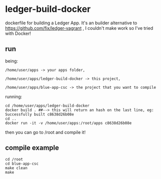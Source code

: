 # ledger-build-docker
dockerfile for building a Ledger App. It's an builder alternative to https://github.com/fix/ledger-vagrant , I couldn't make work so I've tried with Docker!

## run

being:
 
    /home/user/apps -> your apps folder, 

    /home/user/apps/ledger-build-docker -> this project,

    /home/user/apps/blue-app-csc -> the project that you want to compile

running:

    cd /home/user/apps/ledger-build-docker
    docker build . ##--> this will return an hash on the last line, eg: Successfully built c8638d26b08e
    cd ..
    docker run -it -v /home/user/apps:/root/apps c8638d26b08e

then you can go to /root and compile it!

## compile example

	cd /root
	cd blue-app-csc
	make clean
	make
